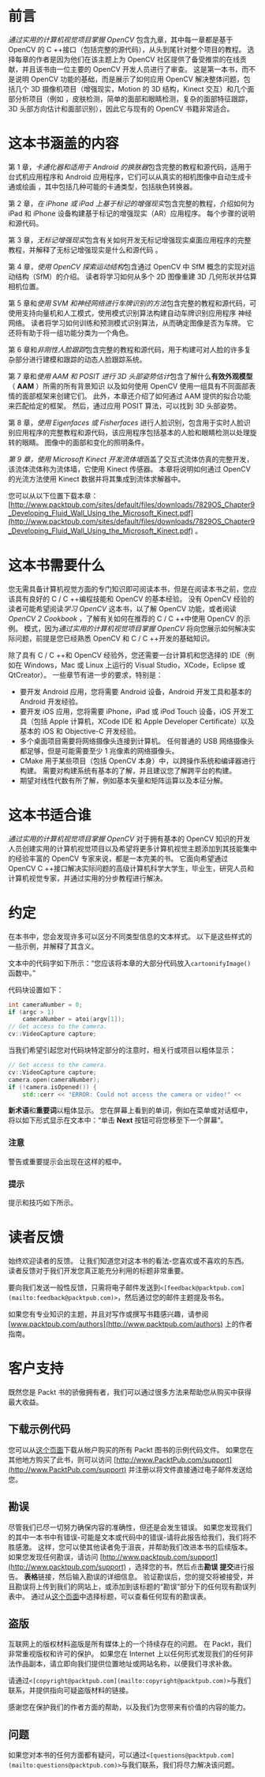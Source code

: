 # 前言

*通过实用的计算机视觉项目掌握 OpenCV* 包含九章，其中每一章都是基于 OpenCV 的 C ++接口（包括完整的源代码），从头到尾针对整个项目的教程。 选择每章的作者是因为他们在该主题上为 OpenCV 社区提供了备受推崇的在线贡献，并且该书由一位主要的 OpenCV 开发人员进行了审查。 这是第一本书，而不是说明 OpenCV 功能的基础，而是展示了如何应用 OpenCV 解决整体问题，包括几个 3D 摄像机项目（增强现实，Motion 的 3D 结构，Kinect 交互）和几个面部分析项目（例如 ，皮肤检测，简单的面部和眼睛检测，复杂的面部特征跟踪，3D 头部方向估计和面部识别），因此它与现有的 OpenCV 书籍非常适合。

# 这本书涵盖的内容

第 1 章，*卡通化器和适用于 Android 的换肤器*包含完整的教程和源代码，适用于台式机应用程序和 Android 应用程序，它们可以从真实的相机图像中自动生成卡通或绘画 ，其中包括几种可能的卡通类型，包括肤色转换器。

第 2 章，*在 iPhone 或 iPad 上基于标记的增强现实*包含完整的教程，介绍如何为 iPad 和 iPhone 设备构建基于标记的增强现实（AR）应用程序。 每个步骤的说明和源代码。

第 3 章，*无标记增强现实*包含有关如何开发无标记增强现实桌面应用程序的完整教程，并解释了无标记增强现实是什么和源代码 。

第 4 章，*使用 OpenCV 探索运动结构*包含通过 OpenCV 中 SfM 概念的实现对运动结构（SfM）的介绍。 读者将学习如何从多个 2D 图像重建 3D 几何形状并估算相机位置。

第 5 章和*使用 SVM 和神经网络进行车牌识别的方法*包含完整的教程和源代码，可使用支持向量机和人工模式，使用模式识别算法构建自动车牌识别应用程序 神经网络。 读者将学习如何训练和预测模式识别算法，从而确定图像是否为车牌。 它还将有助于将一组功能分类为一个角色。

第 6 章和*非刚性人脸跟踪*包含完整的教程和源代码，用于构建可对人脸的许多复杂部分进行建模和跟踪的动态人脸跟踪系统。

第 7 章和*使用 AAM 和 POSIT 进行 3D 头部姿势估计*包含了解什么**有效外观模型**（ **AAM** ）所需的所有背景知识 以及如何使用 OpenCV 使用一组具有不同面部表情的面部框架来创建它们。 此外，本章还介绍了如何通过 AAM 提供的拟合功能来匹配给定的框架。 然后，通过应用 POSIT 算法，可以找到 3D 头部姿势。

第 8 章，*使用 Eigenfaces 或 Fisherfaces* 进行人脸识别，包含用于实时人脸识别应用程序的完整教程和源代码，该应用程序包括基本的人脸和眼睛检测以处理旋转的眼睛。 图像中的面部和变化的照明条件。

*第 9 章，使用 Microsoft Kinect 开发流体墙*涵盖了交互式流体仿真的完整开发，该流体流体称为流体墙，它使用 Kinect 传感器。 本章将说明如何通过 OpenCV 的光流方法使用 Kinect 数据并将其集成到流体求解器中。

您可以从以下位置下载本章： [http://www.packtpub.com/sites/default/files/downloads/7829OS_Chapter9_Developing_Fluid_Wall_Using_the_Microsoft_Kinect.pdf](http://www.packtpub.com/sites/default/files/downloads/7829OS_Chapter9_Developing_Fluid_Wall_Using_the_Microsoft_Kinect.pdf) 。

# 这本书需要什么

您无需具备计算机视觉方面的专门知识即可阅读本书，但是在阅读本书之前，您应该具有良好的 C / C ++编程技能和 OpenCV 的基本经验。 没有 OpenCV 经验的读者可能希望阅读*学习 OpenCV* 这本书，以了解 OpenCV 功能，或者阅读 *OpenCV 2 Cookbook* ，了解有关如何在推荐的 C / C ++中使用 OpenCV 的示例。 模式，因为*通过实用的计算机视觉项目掌握 OpenCV* 将向您展示如何解决实际问题，前提是您已经熟悉 OpenCV 和 C / C ++开发的基础知识。

除了具有 C / C ++和 OpenCV 经验外，您还需要一台计算机和您选择的 IDE（例如在 Windows，Mac 或 Linux 上运行的 Visual Studio，XCode，Eclipse 或 QtCreator）。 一些章节有进一步的要求，特别是：

*   要开发 Android 应用，您将需要 Android 设备，Android 开发工具和基本的 Android 开发经验。
*   要开发 iOS 应用，您将需要 iPhone，iPad 或 iPod Touch 设备，iOS 开发工具（包括 Apple 计算机，XCode IDE 和 Apple Developer Certificate）以及基本的 iOS 和 Objective-C 开发经验。
*   多个桌面项目需要将网络摄像头连接到计算机。 任何普通的 USB 网络摄像头都足够，但是可能需要至少 1 兆像素的网络摄像头。
*   CMake 用于某些项目（包括 OpenCV 本身）中，以跨操作系统和编译器进行构建。 需要对构建系统有基本的了解，并且建议您了解跨平台的构建。
*   期望对线性代数有所了解，例如基本矢量和矩阵运算以及本征分解。

# 这本书适合谁

*通过实用的计算机视觉项目掌握 OpenCV* 对于拥有基本的 OpenCV 知识的开发人员创建实用的计算机视觉项目以及希望将更多计算机视觉主题添加到其技能集中的经验丰富的 OpenCV 专家来说，都是一本完美的书。 它面向希望通过 OpenCV C ++接口解决实际问题的高级计算机科学大学生，毕业生，研究人员和计算机视觉专家，并通过实用的分步教程进行解决。

# 约定

在本书中，您会发现许多可以区分不同类型信息的文本样式。 以下是这些样式的一些示例，并解释了其含义。

文本中的代码字如下所示：“您应该将本章的大部分代码放入`cartoonifyImage()`函数中。”

代码块设置如下：

```cpp
int cameraNumber = 0;
if (argc > 1)
    cameraNumber = atoi(argv[1]);
// Get access to the camera.
cv::VideoCapture capture;
```

当我们希望引起您对代码块特定部分的注意时，相关行或项目以粗体显示：

```cpp
// Get access to the camera.
cv::VideoCapture capture;
camera.open(cameraNumber);
if (!camera.isOpened()) {
    std::cerr << "ERROR: Could not access the camera or video!" <<
```

**新术语**和**重要词**以粗体显示。 您在屏幕上看到的单词，例如在菜单或对话框中，将以如下形式显示在文本中：“单击 **Next** 按钮可将您移至下一个屏幕”。

### 注意

警告或重要提示会出现在这样的框中。

### 提示

提示和技巧如下所示。

# 读者反馈

始终欢迎读者的反馈。 让我们知道您对这本书的看法-您喜欢或不喜欢的东西。 读者反馈对于我们开发您真正能充分利用的标题非常重要。

要向我们发送一般性反馈，只需将电子邮件发送到`<[feedback@packtpub.com](mailto:feedback@packtpub.com)>`，然后通过您的邮件主题提及书名。

如果您有专业知识的主题，并且对写作或撰写书籍感兴趣，请参阅 [www.packtpub.com/authors](http://www.packtpub.com/authors) 上的作者指南。

# 客户支持

既然您是 Packt 书的骄傲拥有者，我们可以通过很多方法来帮助您从购买中获得最大收益。

## 下载示例代码

您可以从[这个页面](http://www.PacktPub.com)下载从帐户购买的所有 Packt 图书的示例代码文件。 如果您在其他地方购买了此书，则可以访问 [http://www.PacktPub.com/support](http://www.PacktPub.com/support) 并注册以将文件直接通过电子邮件发送给您。

## 勘误

尽管我们已尽一切努力确保内容的准确性，但还是会发生错误。 如果您发现我们的其中一本书中有错误-可能是文本或代码中的错误-请将此报告给我们，我们将不胜感激。 这样，您可以使其他读者免于沮丧，并帮助我们改进本书的后续版本。 如果您发现任何勘误，请访问 [http://www.packtpub.com/support](http://www.packtpub.com/support) ，选择您的书，然后点击**勘误** **提交**进行报告。 **表格**链接，然后输入勘误的详细信息。 验证勘误后，您的提交将被接受，并且勘误将上传到我们的网站上，或添加到该标题的“勘误”部分下的任何现有勘误列表中。 通过从[这个页面](http://www.packtpub.com/support)中选择标题，可以查看任何现有的勘误表。

## 盗版

互联网上的版权材料盗版是所有媒体上的一个持续存在的问题。 在 Packt，我们非常重视版权和许可的保护。 如果您在 Internet 上以任何形式发现我们的任何非法作品副本，请立即向我们提供位置地址或网站名称，以便我们寻求补救。

请通过`<[copyright@packtpub.com](mailto:copyright@packtpub.com)>`与我们联系，并提供指向可疑盗版材料的链接。

感谢您在保护我们的作者方面的帮助，以及我们为您带来有价值的内容的能力。

## 问题

如果您对本书的任何方面都有疑问，可以通过`<[questions@packtpub.com](mailto:questions@packtpub.com)>`与我们联系，我们将尽力解决该问题。